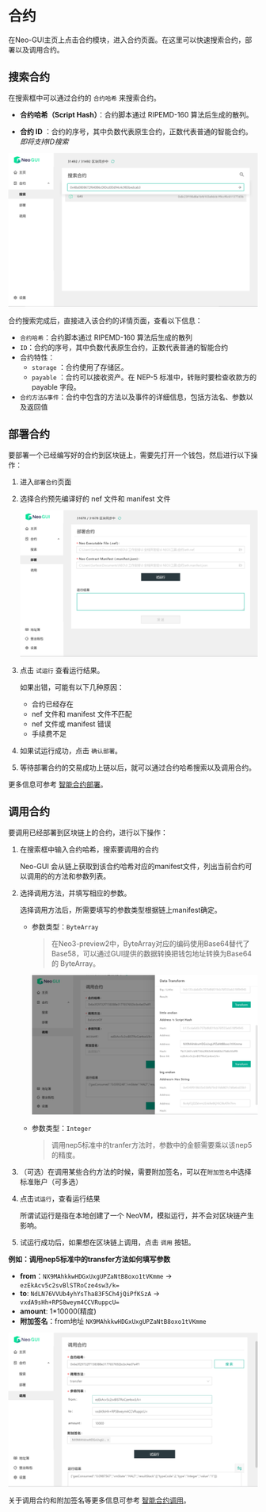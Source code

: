 # 合约

在Neo-GUI主页上点击合约模块，进入合约页面。在这里可以快速搜索合约，部署以及调用合约。

## 搜索合约

在搜索框中可以通过合约的 `合约哈希` 来搜索合约。

+ **合约哈希（Script Hash）**：合约脚本通过 RIPEMD-160 算法后生成的散列。

+ **合约 ID** ：合约的序号，其中负数代表原生合约，正数代表普通的智能合约。*即将支持ID搜索*

![](../assets/guiSearchContract.png)

合约搜索完成后，直接进入该合约的详情页面，查看以下信息：

-  `合约哈希`：合约脚本通过 RIPEMD-160 算法后生成的散列
-  `ID`：合约的序号，其中负数代表原生合约，正数代表普通的智能合约
- 合约特性：
  - `storage` ：合约使用了存储区。
  - `payable` ：合约可以接收资产。在 NEP-5 标准中，转账时要检查收款方的 payable 字段。
- `合约方法&事件`：合约中包含的方法以及事件的详细信息，包括方法名、参数以及返回值

## 部署合约

要部署一个已经编写好的合约到区块链上，需要先打开一个钱包，然后进行以下操作：

1. 进入`部署合约`页面

2. 选择合约预先编译好的 nef 文件和 manifest 文件

   ![](../assets/guiDeployContract.png)

3. 点击 `试运行` 查看运行结果。

   如果出错，可能有以下几种原因：

   - 合约已经存在
   - nef 文件和 manifest 文件不匹配
   - nef 文件或 manifest 错误
   - 手续费不足

4. 如果试运行成功，点击 `确认部署`。

5. 等待部署合约的交易成功上链以后，就可以通过合约哈希搜索以及调用合约。

更多信息可参考 [智能合约部署](../../sc/deploy/deploy.md)。

## 调用合约

要调用已经部署到区块链上的合约，进行以下操作：

1. 在搜索框中输入合约哈希，搜索要调用的合约

   Neo-GUI 会从链上获取到该合约哈希对应的manifest文件，列出当前合约可以调用的的方法和参数列表。

2. 选择调用方法，并填写相应的参数。

   选择调用方法后，所需要填写的参数类型根据链上manifest确定。

   + 参数类型：`ByteArray`

     > 在Neo3-preview2中，ByteArray对应的编码使用Base64替代了Base58，可以通过GUI提供的数据转换把钱包地址转换为Base64的 ByteArray。

     ![](../assets/guiConvertor.png)

   + 参数类型：`Integer`

     > 调用nep5标准中的tranfer方法时，参数中的金额需要乘以该nep5的精度。

3. （可选）在调用某些合约方法的时候，需要附加签名，可以在`附加签名`中选择标准账户（可多选）

4. 点击`试运行`，查看运行结果

   所谓试运行是指在本地创建了一个 NeoVM，模拟运行，并不会对区块链产生影响。

5. 试运行成功后，如果想在区块链上调用，点击 ` 调用 ` 按钮。

**例如：调用nep5标准中的transfer方法如何填写参数**

+ **from**：`NX9MAhkkwHDGxUxgUPZaNtB8oxo1tVKmme` -> `ezEkAcv5c2svBlSTRoCze4sw3/k=`
+ **to**: `NdLN76VVUb4yhYsTha83F5Ch4jQiPfKSzA` -> `vxdA9sHh+RPS8weym4CCVRuppcU=`
+ **amount**: 1*10000(精度)
+ **附加签名**：from地址 `NX9MAhkkwHDGxUxgUPZaNtB8oxo1tVKmme`

![](../assets/guiInvokeContract.png)

关于调用合约和附加签名等更多信息可参考 [智能合约调用](../../sc/deploy/invoke.md)。

